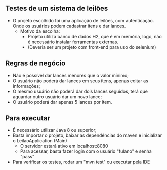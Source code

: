 ## Testes de um sistema de leilões
+ O projeto escolhido foi uma aplicação de leilões, com autenticação. Onde os usuários podem cadastrar itens e dar lances.
    - Motivo da escolha:
      - Projeto utiliza banco de dados H2, que é em memória, logo, não é necessário instalar ferramentas externas.
      - (Deveria ser um projeto com front-end para uso do selenium)
 
## Regras de negócio
+ Não é possível dar lances menores que o valor mínimo;
+ O usuário não poderá dar lances em seus itens, apenas editar as informações;
+ O mesmo usuário não poderá dar dois lances seguidos, terá que aguardar outro usuário dar um novo lance;
+ O usuário poderá dar apenas 5 lances por item.

## Para executar
+ É necessário utilizar Java 8 ou superior;
+ Basta importar o projeto, baixar as dependências do maven e inicializar o LeilaoApplication (Main)
    - O servidor estará ativo em localhost:8080
    - Para acessar, basta fazer login com o usuário "fulano" e senha "pass"
+ Para verificar os testes, rodar um "mvn test" ou executar pela IDE
